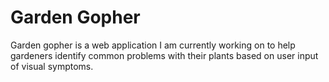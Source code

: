 # Garden Gopher
Garden gopher is a web application I am currently working on to help gardeners identify common problems with their plants based on user input of visual symptoms.
